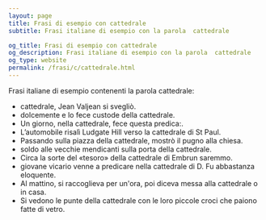 ```yaml
---
layout: page
title: Frasi di esempio con cattedrale 
subtitle: Frasi italiane di esempio con la parola  cattedrale

og_title: Frasi di esempio con cattedrale 
og_description: Frasi italiane di esempio con la parola  cattedrale
og_type: website
permalink: /frasi/c/cattedrale.html
---
```


Frasi italiane di esempio contenenti la parola cattedrale:


- cattedrale, Jean Valjean si svegliò.
- dolcemente e lo fece custode della cattedrale.
- Un giorno, nella cattedrale, fece questa predica:.
- L’automobile risalì Ludgate Hill verso la cattedrale di St Paul.
- Passando sulla piazza della cattedrale, mostrò il pugno alla chiesa.
- soldo alle vecchie mendicanti sulla porta della cattedrale.
- Circa la sorte del «tesoro» della cattedrale di Embrun saremmo.
- giovane vicario venne a predicare nella cattedrale di D. Fu abbastanza eloquente.
- Al mattino, si raccoglieva per un'ora, poi diceva messa alla cattedrale o in casa.
- Si vedono le punte della cattedrale con le loro piccole croci che paiono fatte di vetro.
